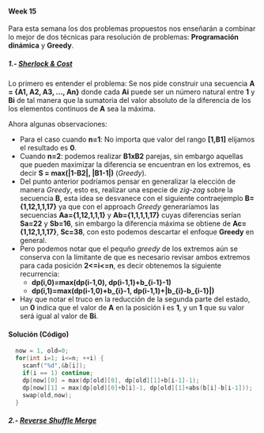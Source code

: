 #### Week 15

Para esta semana los dos problemas propuestos nos enseñarán a combinar lo mejor de dos técnicas para resolución de problemas: **Programación dinámica** y **Greedy**.

##### 1.- [Sherlock & Cost](https://www.hackerrank.com/challenges/sherlock-and-cost)
Lo primero es entender el problema: Se nos pide construir una secuencia **A = {A1, A2, A3, ..., An}** donde cada **Ai** puede ser un número natural entre **1** y **Bi** de tal manera que la sumatoria del valor absoluto de la diferencia de los los elementos continuos de **A** sea la máxima.

Ahora algunas observaciones:

* Para el caso cuando **n=1**: No importa que valor del rango **[1,B1]** elijamos el resultado es **0**.
* Cuando **n=2**: podemos realizar **B1xB2** parejas, sin embargo aquellas que pueden maximizar la diferencia se encuentran en los extremos, es decir **S = max(|1-B2|, |B1-1|)** (*Greedy*).
* Del punto anterior podríamos pensar en generalizar la elección de manera *Greedy*, esto es, realizar una especie de *zig-zag* sobre la secuencia **B**, esta idea se desvanece con el siguiente contraejemplo **B={1,12,1,1,17}** ya que con el approach *Greedy* generaríamos las secuencias **Aa={1,12,1,1,1}** y **Ab={1,1,1,1,17}** cuyas diferencias serían **Sa=22** y **Sb=16**, sin embargo la diferencia máxima se obtiene de **Ac={1,12,1,1,17}**, **Sc=38**, con esto podemos descartar el enfoque **Greedy** en general.
* Pero podemos notar que el pequño *greedy* de los extremos aún se conserva con la límitante de que es necesario revisar ambos extremos para cada posición **2<=i<=n**, es decir obtenemos la siguiente recurrencia:
  * **dp(i,0)=max(dp(i-1,0), dp(i-1,1)+b_{i-1}-1)**
  * **dp(i,1)=max(dp(i-1,0)+b_{i}-1, dp(i-1,1)+|b_{i}-b_{i-1}|)**
* Hay que notar el truco en la reducción de la segunda parte del estado, un **0** indica que el valor de **A** en la posición **i** es **1**, y un **1** que su valor será igual al valor de **Bi**.

#### Solución (Código)
```cpp
  now = 1, old=0;
  for(int i=1; i<=n; ++i) {
    scanf("%d",&b[i]);
    if(i == 1) continue;
    dp[now][0] = max(dp[old][0], dp[old][1]+b[i-1]-1);
    dp[now][1] = max(dp[old][0]+b[i]-1, dp[old][1]+abs(b[i]-b[i-1]));
    swap(old,now);
  }
```


##### 2.- [Reverse Shuffle Merge](https://www.hackerrank.com/challenges/reverse-shuffle-merge)